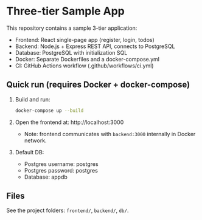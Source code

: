 # Three-tier Sample App

This repository contains a sample 3-tier application:

- Frontend: React single-page app (register, login, todos)
- Backend: Node.js + Express REST API, connects to PostgreSQL
- Database: PostgreSQL with initialization SQL
- Docker: Separate Dockerfiles and a docker-compose.yml
- CI: GitHub Actions workflow (.github/workflows/ci.yml)

## Quick run (requires Docker + docker-compose)

1. Build and run:
   ```bash
   docker-compose up --build
   ```
2. Open the frontend at: http://localhost:3000
   - Note: frontend communicates with `backend:3000` internally in Docker network.

3. Default DB:
   - Postgres username: postgres
   - Postgres password: postgres
   - Database: appdb

## Files
See the project folders: `frontend/`, `backend/`, `db/`.
